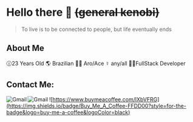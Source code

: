 

# Hello there 👋  ~~(general kenobi)~~
> To live is to be connected to people, but life eventually ends

## About Me
	
 🕧23 Years Old
 🌎 Brazilian
 🏳️‍🌈 Aro/Ace
  ☿️ any/all
 👨‍💻FullStack Developer

 

## Contact Me:
<a href="mailto:rogeriosalvadeo@gmail.com">
 <img align="left" alt="Gmail" src="https://img.shields.io/badge/rogeriosalvadeo@gmail.com-D14836?style=for-the-badge&logo=gmail&logoColor=white" />
</a>
<a href="https://linkedin.com/in/rogeriosalvadeo/">
 <img align="left" alt="Gmail" src="https://img.shields.io/badge/in/rogeriosalvadeo/-0077B5?style=for-the-badge&logo=linkedin&logoColor=white" />
</a>



![https://www.buymeacoffee.com/lXbVFRG](https://img.shields.io/badge/Buy_Me_A_Coffee-FFDD00?style=for-the-badge&logo=buy-me-a-coffee&logoColor=black)
